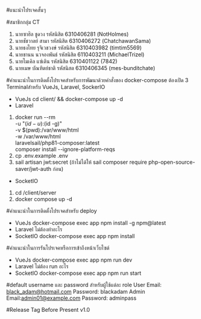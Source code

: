 #แนะนำโปรเจคสั้นๆ
    
#สมาชิกกลุ่ม CT
1. นายซาฮิล ชูดวง รหัสนิสิต 6310406281 (NotHolmes) 
2. นายชัชวาลย์ สามา รหัสนิสิต 6310406272 (ChatchawanSama)
3. นายธงไทย รุจิเวชวงษ์ รหัสนิสิต 6310403982 (timtim5569)
4. นายชานน นวจองพันธ์ รหัสนิสิต 6110403211 (MichaelTrizel)
5. นายไมเคิล แซ่เติน รหัสนิสิต 6310401122 (7842)
6. นายเมษ บัณฑิตย์ชาติ รหัสนิสต 6310406345 (mes-bunditchate)

#คำแนะนำในการติดตั้งโปรเจคสำหรับการพัฒนาด้วยคำสั่งของ docker-compose
ต้องเปิด 3 Terminalสำหรับ VueJs, Laravel, SockerIO
- VueJs
cd client/ && docker-compose up -d
- Laravel
1. docker run --rm \
    -u "$(id -u):$(id -g)" \
    -v $(pwd):/var/www/html \
    -w /var/www/html \
    laravelsail/php81-composer:latest \
    composer install --ignore-platform-reqs
2. cp .env.example .env
3. sail artisan jwt:secret (ถ้าไม่ได้ให้ sail composer require php-open-source-saver/jwt-auth ก่อน)
- SocketIO
1. cd /client/server
2. docker compose up -d

#คำแนะนำในการติดตั้งโปรเจคสำหรับ deploy
- VueJs
docker-compose exec app npm install -g npm@latest
- Laravel
ไม่ต้องทำอะไร
- SocketIO
docker-compose exec app npm install

#คำแนะนำในการรันโปรเจคหรือการเข้าถึงหน้าเว็บไซต์
- VueJs
docker-compose exec app npm run dev
- Laravel
ไม่ต้อง run อะไร
- SocketIO
docker-compose exec app npm run start

#default username และ password สำหรับผู้ใช้แต่ละ role
User
Email: black_adam@hotmail.com
Password: blackadam
Admin
Email:admin01@example.com
Password: adminpass

#Release Tag Before Present
v1.0

